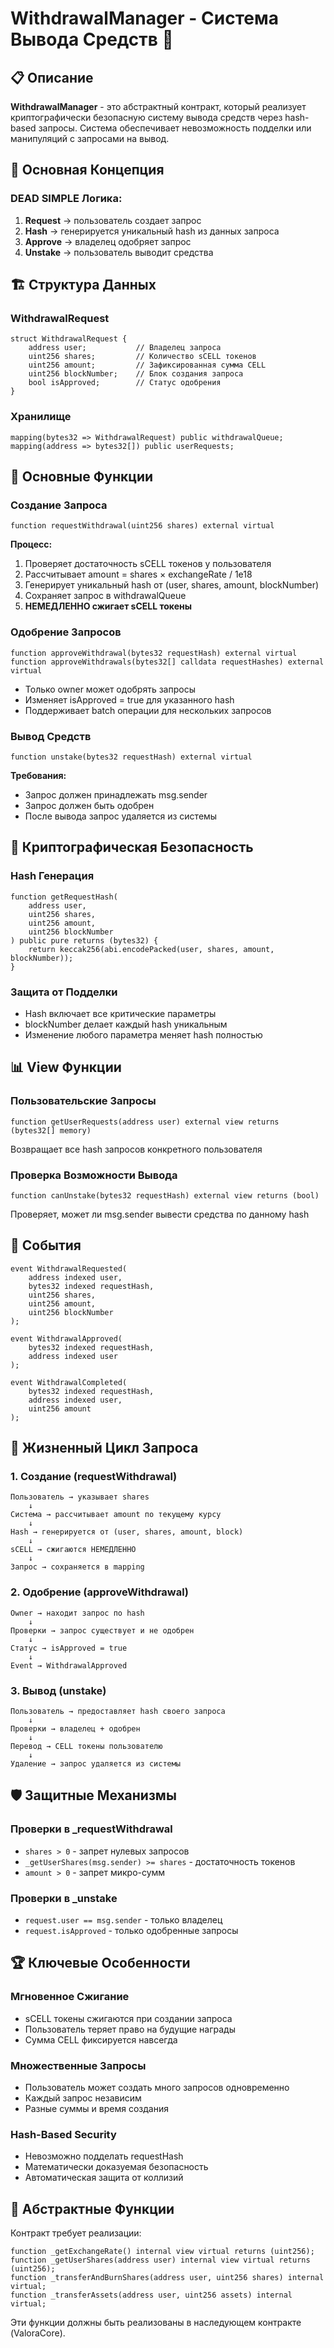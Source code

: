 # WithdrawalManager - Система Вывода Средств 🔐

## 📋 Описание

**WithdrawalManager** - это абстрактный контракт, который реализует криптографически безопасную систему вывода средств через hash-based запросы. Система обеспечивает невозможность подделки или манипуляций с запросами на вывод.

## 🎯 Основная Концепция

### DEAD SIMPLE Логика:
1. **Request** → пользователь создает запрос
2. **Hash** → генерируется уникальный hash из данных запроса  
3. **Approve** → владелец одобряет запрос
4. **Unstake** → пользователь выводит средства

## 🏗️ Структура Данных

### WithdrawalRequest
```solidity
struct WithdrawalRequest {
    address user;           // Владелец запроса
    uint256 shares;         // Количество sCELL токенов
    uint256 amount;         // Зафиксированная сумма CELL
    uint256 blockNumber;    // Блок создания запроса
    bool isApproved;        // Статус одобрения
}
```

### Хранилище
```solidity
mapping(bytes32 => WithdrawalRequest) public withdrawalQueue;
mapping(address => bytes32[]) public userRequests;
```

## 🔧 Основные Функции

### Создание Запроса
```solidity
function requestWithdrawal(uint256 shares) external virtual
```
**Процесс:**
1. Проверяет достаточность sCELL токенов у пользователя
2. Рассчитывает amount = shares × exchangeRate / 1e18
3. Генерирует уникальный hash от (user, shares, amount, blockNumber)
4. Сохраняет запрос в withdrawalQueue
5. **НЕМЕДЛЕННО сжигает sCELL токены**

### Одобрение Запросов
```solidity
function approveWithdrawal(bytes32 requestHash) external virtual
function approveWithdrawals(bytes32[] calldata requestHashes) external virtual
```
- Только owner может одобрять запросы
- Изменяет isApproved = true для указанного hash
- Поддерживает batch операции для нескольких запросов

### Вывод Средств
```solidity
function unstake(bytes32 requestHash) external virtual
```
**Требования:**
- Запрос должен принадлежать msg.sender
- Запрос должен быть одобрен
- После вывода запрос удаляется из системы

## 🔐 Криптографическая Безопасность

### Hash Генерация
```solidity
function getRequestHash(
    address user,
    uint256 shares,
    uint256 amount,
    uint256 blockNumber
) public pure returns (bytes32) {
    return keccak256(abi.encodePacked(user, shares, amount, blockNumber));
}
```

### Защита от Подделки
- Hash включает все критические параметры
- blockNumber делает каждый hash уникальным
- Изменение любого параметра меняет hash полностью

## 📊 View Функции

### Пользовательские Запросы
```solidity
function getUserRequests(address user) external view returns (bytes32[] memory)
```
Возвращает все hash запросов конкретного пользователя

### Проверка Возможности Вывода
```solidity
function canUnstake(bytes32 requestHash) external view returns (bool)
```
Проверяет, может ли msg.sender вывести средства по данному hash

## 📝 События

```solidity
event WithdrawalRequested(
    address indexed user,
    bytes32 indexed requestHash,
    uint256 shares,
    uint256 amount,
    uint256 blockNumber
);

event WithdrawalApproved(
    bytes32 indexed requestHash,
    address indexed user
);

event WithdrawalCompleted(
    bytes32 indexed requestHash,  
    address indexed user,
    uint256 amount
);
```

## 🔄 Жизненный Цикл Запроса

### 1. Создание (requestWithdrawal)
```
Пользователь → указывает shares
    ↓
Система → рассчитывает amount по текущему курсу
    ↓ 
Hash → генерируется от (user, shares, amount, block)
    ↓
sCELL → сжигаются НЕМЕДЛЕННО
    ↓
Запрос → сохраняется в mapping
```

### 2. Одобрение (approveWithdrawal)
```
Owner → находит запрос по hash
    ↓
Проверки → запрос существует и не одобрен
    ↓
Статус → isApproved = true
    ↓
Event → WithdrawalApproved
```

### 3. Вывод (unstake)
```
Пользователь → предоставляет hash своего запроса
    ↓
Проверки → владелец + одобрен
    ↓
Перевод → CELL токены пользователю
    ↓
Удаление → запрос удаляется из системы
```

## 🛡️ Защитные Механизмы

### Проверки в _requestWithdrawal
- `shares > 0` - запрет нулевых запросов
- `_getUserShares(msg.sender) >= shares` - достаточность токенов
- `amount > 0` - запрет микро-сумм

### Проверки в _unstake  
- `request.user == msg.sender` - только владелец
- `request.isApproved` - только одобренные запросы

## 🏆 Ключевые Особенности

### Мгновенное Сжигание
- sCELL токены сжигаются при создании запроса
- Пользователь теряет право на будущие награды
- Сумма CELL фиксируется навсегда

### Множественные Запросы
- Пользователь может создать много запросов одновременно
- Каждый запрос независим
- Разные суммы и время создания

### Hash-Based Security
- Невозможно подделать requestHash
- Математически доказуемая безопасность
- Автоматическая защита от коллизий

## 🔧 Абстрактные Функции

Контракт требует реализации:
```solidity
function _getExchangeRate() internal view virtual returns (uint256);
function _getUserShares(address user) internal view virtual returns (uint256);
function _transferAndBurnShares(address user, uint256 shares) internal virtual;
function _transferAssets(address user, uint256 assets) internal virtual;
```

Эти функции должны быть реализованы в наследующем контракте (ValoraCore). 